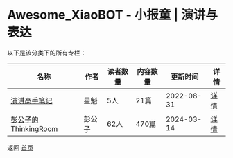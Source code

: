 # Awesome_XiaoBOT - 小报童 | 演讲与表达

以下是该分类下的所有专栏：

| 名称 | 作者 | 读者数量 | 内容数量 | 更新时间 | 详情 |
|------|------|----------|----------|----------|------|
| [演讲高手笔记](https://xiaobot.net/p/xingkui24?refer=0b133df9-27dc-423b-8101-639049001c13) | 星魁 | 5人 | 21篇 |  2022-08-31 | [详情](data/xingkui24.md) |
| [彭公子的ThinkingRoom](https://xiaobot.net/p/scott4ever?refer=0b133df9-27dc-423b-8101-639049001c13) | 彭公子 | 62人 | 470篇 |  2024-03-14 | [详情](data/scott4ever.md) |


返回 [首页](../README.md)

